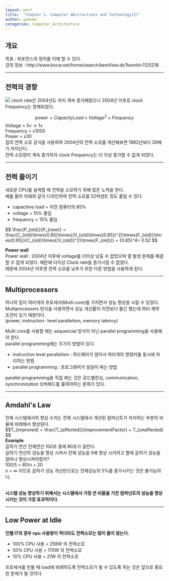 ```yaml
---
layout: post
title:  "Chapter 1. Computer Abstractions and Technology(2)"
author: gomumu
categories: Computer_Architecture
---
```


<h2 id="headings">개요</h2>
<p>
목표 : 퍼포먼스의 정의를 이해 할 수 있다.<br>
강의 정보 : http://www.kocw.net/home/search/kemView.do?kemId=1125218<br>
</p>
<hr>

<h2 id="headings">전력의 경향</h2>
<p>
<img data-action="zoom" src='{{ "/assets/post/powerwall.jpg" | relative_url }}' > 
clock rate은 2004년도 까지 계속 증가해왔으나 2004년 이후로 clock Frequency는 정체되었다.<br>

$$ power = {CapacityLoad}\times{Voltage^2}\times{Frequency} $$
Voltage = 5v → 1v<br>
Frequency = x1000<br>
Power = x30<br>
칩의 전력 소모 공식을 사용하여 2004년의 전력 소모를 계산해보면 1982년보다 30배가 차이난다.<br>
전력 소모량이 계속 증가하자 clock Frequency는 더 이상 증가할 수 없게 되었다.<br>
</p>
<hr>

<h2 id="headings">전력 줄이기</h2>
<p>
새로운 CPU를 설계할 때 전력을 소모하기 위해 많은 노력을 한다.<br>
예를 들어 아래와 같이 디자인하여 전력 소모를 52퍼센트 정도 줄일 수 있다.<br>
<ul>
  <li>capacitive load = 이전 컴퓨터의 85%</li>
  <li>voltage = 15% 줄임</li>
  <li>frequency = 15% 줄임</li>
</ul>
$$ \frac{P_{old}}{P_{new}} = \frac{C_{old}\times{0.85}\times{(V_{old}\times{0.85})^2}\times{F_{old}}\times{0.85}}{C_{old}\times{(V_{old})^2}\times{F_{old}}} = {0.85}^4= 0.52 $$

<b>Power wall</b><br>
Power wall : 2004년 이후에 voltage를 더이상 낮출 수 없었으며 열 발생 문제를 해결할 수 없게 되었다. 때문에 더이상 Clock rate을 증가시킬 수 없었다.<br>
때문에 2004년 이후엔 전력 소모를 낮추기 위한 다른 방법을 사용하게 된다.<br>
</p>
<hr>


<h2 id="headings">Multiprocessors</h2>
<p>
하나의 칩이 여러개의 프로세서(Multi core)를 가지면서 성능 향상을 시킬 수 있었다.<br>
Multiprocessors 방식을 사용하면서 성능 개선률이 이전보다 줄긴 했는데 여러 제약 조건이 있기 때문이다.<br>
(power, instruction- level parallelism, memory latency)<br>

Multi core를 사용할 때는 sequencial 방식이 아닌 parallel programming을 사용해야 한다.<br>
parallel programming에는 두가지 방법이 있다.<br>
<ul>
  <li>instruction level parallelism : 하드웨어가 알아서 여러개의 명령어를 동시에 처리하는 방법</li>
  <li>parallel programming : 프로그래머가 일일이 짜는 방법</li>
</ul>
parallel programming을 직접 짜는 것은 로드밸런싱, communication, synchronization 오버헤드를 줄여야하는 문제가 있다.
</p>
<hr>

<h2 id="headings">Amdahl's Law</h2>
<p>
전체 시스템에서의 향상 수치는 전체 시스템에서 개선된 컴퍼넌트가 차지하는 부분의 비율에 비례해서 향상된다.<br>
$$T_{improved} = \frac{T_{affected}}{improvementFactor} + T_{unaffected} $$<br>
<b>Example</b><br>
곱하기 연산 전체연산 100초 중에 80초가 걸린다.<br>
곱하기 연산의 성능을 향상 시켜서 전체 성능을 5배 향상 시키려고 할때 곱하기 성능을 얼마나 향상시켜야할까? <br>
100/5 = 80/n + 20<br>
n = ∞ 이므로 곱하기 성능 개선만으로는 전체성능의 5%를 증가시키는 것은 불가능하다.<br><br>

<b>시스템 성능 향상하기 위해서는 시스템에서 가장 큰 비율을 가진 컴퍼넌트의 성능을 향상시키는 것이 가장 효과적이다.</b><br>
</p>
<hr>

<h2 id="headings">Low Power at Idle</h2>
<p>
<b>인텔 I7의 경우 cpu 사용량이 적더라도 전력소모는 많이 줄지 않는다.</b><br>
<ul>
  <li>100% CPU 사용 = 258W 의 전력소모</li>
  <li>50% CPU 사용 = 170W 의 전력소모</li>
  <li>10% CPU 사용 = 21W 의 전력소모</li>
</ul>
프로세서를 만들 때 load에 비례하도록 전력소모가 될 수 있도록 하는 것은 앞으로 중요한 문제가 될 것이다.<br>
</p>
